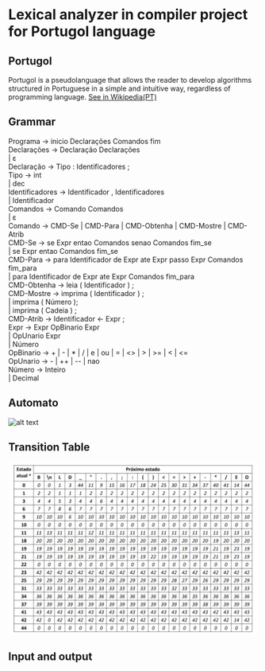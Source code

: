 # Lexical analyzer in compiler project for Portugol language

## Portugol 
Portugol is a pseudolanguage that allows 
the reader to develop algorithms structured in Portuguese in a simple and intuitive way, regardless of programming language.
[See in Wikipedia(PT)](https://pt.wikipedia.org/wiki/Portugol)
## Grammar
Programa → inicio Declarações Comandos fim <br>
Declarações → Declaração Declarações<br>
            | ε<br>
Declaração → Tipo : Identificadores ;<br>
Tipo → int<br>
| dec<br>
Identificadores → Identificador , Identificadores<br>
| Identificador<br>
Comandos → Comando Comandos<br>
| ε<br>
Comando → CMD-Se | CMD-Para | CMD-Obtenha | CMD-Mostre | CMD-Atrib<br>
CMD-Se → se Expr entao Comandos senao Comandos fim_se<br>
| se Expr entao Comandos fim_se<br>
CMD-Para → para Identificador de Expr ate Expr passo Expr Comandos fim_para<br>
| para Identificador de Expr ate Expr Comandos fim_para<br>
CMD-Obtenha → leia ( Identificador ) ;<br>
CMD-Mostre → imprima ( Identificador ) ;<br>
| imprima ( Número );<br>
| imprima ( Cadeia ) ;<br>
CMD-Atrib → Identificador <- Expr ;<br>
Expr → Expr OpBinario Expr<br>
| OpUnario Expr<br>
| Número<br>
OpBinario → + | - | * | / | e | ou | = | <> | > | >= | < | <=<br>
OpUnario → - | ++ | -- | nao<br>
Número → Inteiro<br>
| Decimal<br>
## Automato
![alt text](https://github.com/pharkrum/Compiler-Project-to-Portugol/blob/master/Automato/automato.jpg "Automato")
## Transition Table
![alt text](https://github.com/pharkrum/Compiler-Project-to-Portugol/blob/master/Automato/transitionTable.png "Transitions")

## Input and output

